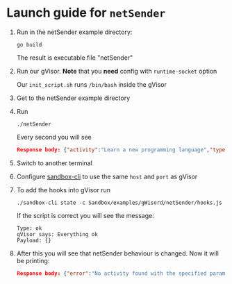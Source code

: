 # Launch guide for `netSender`

1. Run in the netSender example directory:

    ```shell
    go build
    ```
    
    The result is executable file "netSender"

2. Run our gVisor. **Note** that you **need** config with `runtime-socket` option

    Our `init_script.sh` runs `/bin/bash` inside the gVisor

3. Get to the netSender example directory
4. Run

    ```shell
    ./netSender
    ```

    Every second you will see 
    ```json
    Response body: {"activity":"Learn a new programming language","type":"education","participants":1,"price":0.1,"link":"","key":"5881028","accessibility":0.25}
   
    ```
    
5. Switch to another terminal
6. Configure [sandbox-cli](https://github.com/Sandbox-gVisor/sandbox-cli) to use the same `host` and `port` as gVisor
7. To add the hooks into gVisor run

    ```shell
    ./sandbox-cli state -c Sandbox/examples/gWisord/netSender/hooks.js
    ```
   
    If the script is correct you will see the message:

    ```
    Type: ok
    gVisor says: Everything ok
    Payload: {}
    ```

8. After this you will see that netSender behaviour is changed. Now it will be printing:

   ```json
   Response body: {"error":"No activity found with the specified parameters"}
   ```
